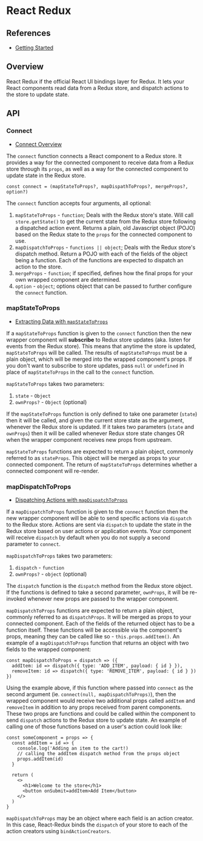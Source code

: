# React Redux

## References

- [Getting Started](https://react-redux.js.org/introduction/getting-started)

## Overview

React Redux if the official React UI bindings layer for Redux.  It lets your React components read data from a Redux store, and dispatch actions to the store to update state.

## API

### Connect

- [Connect Overview](https://react-redux.js.org/api/connect)

The `connect` function connects a React component to a Redux store.  It provides a way for the connected component to receive data from a Redux store through its `props`, as well as a way for the connected component to update state in the Redux store.

```
const connect = (mapStateToProps?, mapDispathToProps?, mergeProps?, option?)
```

The `connect` function accepts four arguments, all optional:

1. `mapStateToProps` - `function`; Deals with the Redux store's state.  Will call `store.getState()` to get the current state from the Redux store following a dispatched action event.  Returns a plain, old Javascript object (POJO) based on the Redux state to the `props` for the connected component to use.
2. `mapDispatchToProps` - `functions || object`; Deals with the Redux store's dispatch method.  Return a POJO with each of the fields of the object being a function.  Each of the functions are expected to dispatch an action to the store.
3. `mergeProps` - `function`; if specified, defines how the final props for your own wrapped component are determined.
4. `option` - `object`; options object that can be passed to further configure the `connect` function.

### mapStateToProps

- [Extracting Data with `mapStateToProps`](https://react-redux.js.org/using-react-redux/connect-mapstate)

If a `mapStateToProps` function is given to the `connect` function then the new wrapper component will **subscribe** to Redux store updates (aka. listen for events from the Redux store).  This means that anytime the store is updated, `mapStateToProps` will be called.  The results of `mapStateToProps` must be a plain object, which will be merged into the wrapped component's props.  If you don't want to subscribe to store updates, pass `null` or `undefined` in place of `mapStateToProps` in the call to the `connect` function.

`mapStateToProps` takes two parameters:

1. `state` - `Object`
2. `ownProps?` - `Object` (optional)

If the `mapStateToProps` function is only defined to take one parameter (`state`) then it will be called, and given the current store state as the argument, whenever the Redux store is updated.  If it takes two parameters (`state` and `ownProps`) then it will be called whenever Redux store state changes OR when the wrapper component receives new props from upstream.

`mapStateToProps` functions are expected to return a plain object, commonly referred to as `stateProps`.  This object will be merged as props to your connected component.  The return of `mapStateToProps` determines whether a connected component will re-render.

### mapDispatchToProps

- [Dispatching Actions with `mapDispatchToProps`](https://react-redux.js.org/using-react-redux/connect-mapdispatch)

If a `mapDispatchToProps` function is given to the `connect` function then the new wrapper component will be able to send specific actions via `dispatch` to the Redux store.  Actions are sent via `dispatch` to update the state in the Redux store based on user actions or application events.  Your component will receive `dispatch` by default when you do not supply a second parameter to `connect`.

`mapDispatchToProps` takes two parameters:

1. `dispatch` - `function`
2. `ownProps?` - `object` (optional)

The `dispatch` function is the `dispatch` method from the Redux store object.  If the functions is defined to take a second parameter, `ownProps`, it will be re-invoked whenever new props are passed to the wrapper component.

`mapDispatchToProps` functions are expected to return a plain object, commonly referred to as `dispatchProps`.  It will be merged as props to your connected component.  Each of the fields of the returned object has to be a function itself.  These functions will be accessible via the component's props, meaning they can be called like so - `this.props.addItem()`.  An example of a `mapDispatchToProps` function that returns an object with two fields to the wrapped component:

```
const mapDispatchToProps = dispatch => ({
  addItem: id => dispatch({ type: 'ADD_ITEM', payload: { id } }),
  removeItem: id => dispatch({ type: 'REMOVE_ITEM', payload: { id } })
})
```

Using the example above, if this function where passed into `connect` as the second argument (ie. `connect(null, mapDispatchToProps)`), then the wrapped component would receive two additional props called `addItem` and `removeItem` in addition to any props received from parent components.  These two props are functions and could be called within the component to send `dispatch` actions to the Redux store to update state.  An example of calling one of those functions based on a user's action could look like:

```
const someComponent = props => {
  const addItem = id => {
    console.log('Adding an item to the cart!)
    // calling the addItem dispatch method from the props object
    props.addItem(id)
  }

  return (
    <>
      <h1>Welcome to the store</h1>
      <button onSubmit=addItem>Add Item</button>
    </>
  )
}
```

`mapDispatchToProps` may be an object where each field is an action creator.  In this case, React-Redux binds the `dispatch` of your store to each of the action creators using `bindActionCreators`.
